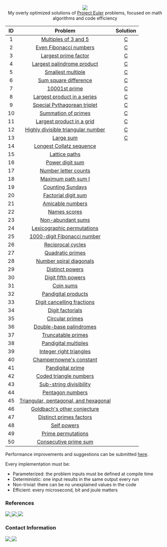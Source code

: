 <p align="center">
  <a href="https://projecteuler.net">
    <img src="https://projecteuler.net/images/clipart/euler_portrait.png">
  </a>
  <br>My overly optimized solutions of <a href="https://projecteuler.net">Project Euler</a> problems, focused on math algorithms and code efficiency
</p>

| ID  | Problem                                                                      | Solution                                                                                 |
| :-: | :--------------------------------------------------------------------------: | :--------------------------------------------------------------------------------------: |
| 1   | [Multiples of 3 and 5](https://projecteuler.net/problem=1)                   | [C](https://github.com/KimTisott/ProjectEuler-Solutions/blob/main/Solutions/problem1.c)  |
| 2   | [Even Fibonacci numbers](https://projecteuler.net/problem=2)                 | [C](https://github.com/KimTisott/ProjectEuler-Solutions/blob/main/Solutions/problem2.c)  |
| 3   | [Largest prime factor](https://projecteuler.net/problem=3)                   | [C](https://github.com/KimTisott/ProjectEuler-Solutions/blob/main/Solutions/problem3.c)  |
| 4   | [Largest palindrome product](https://projecteuler.net/problem=4)             | [C](https://github.com/KimTisott/ProjectEuler-Solutions/blob/main/Solutions/problem4.c)  |
| 5   | [Smallest multiple](https://projecteuler.net/problem=5)                      | [C](https://github.com/KimTisott/ProjectEuler-Solutions/blob/main/Solutions/problem5.c)  |
| 6   | [Sum square difference](https://projecteuler.net/problem=6)                  | [C](https://github.com/KimTisott/ProjectEuler-Solutions/blob/main/Solutions/problem6.c)  |
| 7   | [10001st prime](https://projecteuler.net/problem=7)                          | [C](https://github.com/KimTisott/ProjectEuler-Solutions/blob/main/Solutions/problem7.c)  |
| 8   | [Largest product in a series](https://projecteuler.net/problem=8)            | [C](https://github.com/KimTisott/ProjectEuler-Solutions/blob/main/Solutions/problem8.c)  |
| 9   | [Special Pythagorean triplet](https://projecteuler.net/problem=9)            | [C](https://github.com/KimTisott/ProjectEuler-Solutions/blob/main/Solutions/problem9.c)  |
| 10  | [Summation of primes](https://projecteuler.net/problem=10)                   | [C](https://github.com/KimTisott/ProjectEuler-Solutions/blob/main/Solutions/problem10.c) |
| 11  | [Largest product in a grid](https://projecteuler.net/problem=11)             | [C](https://github.com/KimTisott/ProjectEuler-Solutions/blob/main/Solutions/problem11.c) |
| 12  | [Highly divisible triangular number](https://projecteuler.net/problem=12)    | [C](https://github.com/KimTisott/ProjectEuler-Solutions/blob/main/Solutions/problem12.c) |
| 13  | [Large sum](https://projecteuler.net/problem=13)                             | [C](https://github.com/KimTisott/ProjectEuler-Solutions/blob/main/Solutions/problem13.c) |
| 14  | [Longest Collatz sequence](https://projecteuler.net/problem=14)              | 
| 15  | [Lattice paths](https://projecteuler.net/problem=15)                         | 
| 16  | [Power digit sum](https://projecteuler.net/problem=16)                       | 
| 17  | [Number letter counts](https://projecteuler.net/problem=17)                  | 
| 18  | [Maximum path sum I](https://projecteuler.net/problem=18)                    | 
| 19  | [Counting Sundays](https://projecteuler.net/problem=19)                      | 
| 20  | [Factorial digit sum](https://projecteuler.net/problem=20)                   | 
| 21  | [Amicable numbers](https://projecteuler.net/problem=21)                      | 
| 22  | [Names scores](https://projecteuler.net/problem=22)                          | 
| 23  | [Non-abundant sums](https://projecteuler.net/problem=23)                     | 
| 24  | [Lexicographic permutations](https://projecteuler.net/problem=24)            | 
| 25  | [1000-digit Fibonacci number](https://projecteuler.net/problem=25)           | 
| 26  | [Reciprocal cycles](https://projecteuler.net/problem=26)                     | 
| 27  | [Quadratic primes](https://projecteuler.net/problem=27)                      | 
| 28  | [Number spiral diagonals](https://projecteuler.net/problem=28)               | 
| 29  | [Distinct powers](https://projecteuler.net/problem=29)                       | 
| 30  | [Digit fifth powers](https://projecteuler.net/problem=30)                    | 
| 31  | [Coin sums](https://projecteuler.net/problem=31)                             | 
| 32  | [Pandigital products](https://projecteuler.net/problem=32)                   | 
| 33  | [Digit cancelling fractions](https://projecteuler.net/problem=33)            | 
| 34  | [Digit factorials](https://projecteuler.net/problem=34)                      | 
| 35  | [Circular primes](https://projecteuler.net/problem=35)                       | 
| 36  | [Double-base palindromes](https://projecteuler.net/problem=36)               | 
| 37  | [Truncatable primes](https://projecteuler.net/problem=37)                    | 
| 38  | [Pandigital multiples](https://projecteuler.net/problem=38)                  | 
| 39  | [Integer right triangles](https://projecteuler.net/problem=39)               | 
| 40  | [Champernowne's constant](https://projecteuler.net/problem=40)               | 
| 41  | [Pandigital prime](https://projecteuler.net/problem=41)                      | 
| 42  | [Coded triangle numbers](https://projecteuler.net/problem=42)                | 
| 43  | [Sub-string divisibility](https://projecteuler.net/problem=43)               | 
| 44  | [Pentagon numbers](https://projecteuler.net/problem=44)                      | 
| 45  | [Triangular, pentagonal, and hexagonal](https://projecteuler.net/problem=45) | 
| 46  | [Goldbach's other conjecture](https://projecteuler.net/problem=46)           | 
| 47  | [Distinct primes factors](https://projecteuler.net/problem=47)               | 
| 48  | [Self powers](https://projecteuler.net/problem=48)                           | 
| 49  | [Prime permutations](https://projecteuler.net/problem=49)                    | 
| 50  | [Consecutive prime sum](https://projecteuler.net/problem=50)                 | 

Performance improvements and suggestions can be submitted [here](https://github.com/KimTisott/ProjectEuler-Solutions/issues/new).

Every implementation must be:
- Parameterized: the problem inputs must be defined at compile time
- Deterministic: one input results in the same output every run
- Non-trivial: there can be no unexplained values in the code
- Efficient: every microsecond, bit and joule matters

### References

<a href="https://projecteuler.net">
  <img src="https://projecteuler.net/themes/20210213/logo_default.png">
</a>
<a href="https://projecteuler.chat">
  <img src="https://projecteuler.chat/ext/euler13/pechat/styles/prosilver/theme/images/site_logo.png">
</a>
<a href="https://mathoverflow.net">
  <img src="https://cdn.sstatic.net/Sites/mathoverflow/Img/logo.svg?v=3a674b060adf">
</a>

### Contact Information

<a href="https://www.linkedin.com/in/kim-tisott-58133815b">
  <img src="https://cdn2.iconfinder.com/data/icons/social-media-2285/512/1_Linkedin_unofficial_colored_svg-64.png">
</a>
<a href="https://www.hackerrank.com/kim_nicolay">
  <img src="https://cdn4.iconfinder.com/data/icons/logos-and-brands/512/160_Hackerrank_logo_logos-64.png">
</a>
